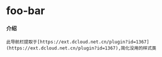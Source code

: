 # foo-bar

#### 介绍
	此导航栏提取于[https://ext.dcloud.net.cn/plugin?id=1367](https://ext.dcloud.net.cn/plugin?id=1367),简化没用的样式类
